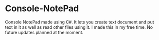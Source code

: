 # Console-NotePad
Console NotePad made using C#. It lets you create text document and put text in it as well as read other files using it. I made this in my free time. No future updates planned at the moment.
